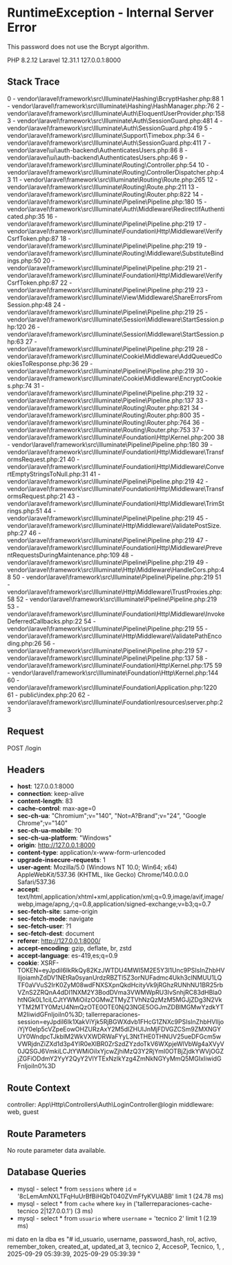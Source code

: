 # RuntimeException - Internal Server Error
This password does not use the Bcrypt algorithm.

PHP 8.2.12
Laravel 12.31.1
127.0.0.1:8000

## Stack Trace

0 - vendor\laravel\framework\src\Illuminate\Hashing\BcryptHasher.php:88
1 - vendor\laravel\framework\src\Illuminate\Hashing\HashManager.php:76
2 - vendor\laravel\framework\src\Illuminate\Auth\EloquentUserProvider.php:158
3 - vendor\laravel\framework\src\Illuminate\Auth\SessionGuard.php:481
4 - vendor\laravel\framework\src\Illuminate\Auth\SessionGuard.php:419
5 - vendor\laravel\framework\src\Illuminate\Support\Timebox.php:34
6 - vendor\laravel\framework\src\Illuminate\Auth\SessionGuard.php:411
7 - vendor\laravel\ui\auth-backend\AuthenticatesUsers.php:86
8 - vendor\laravel\ui\auth-backend\AuthenticatesUsers.php:46
9 - vendor\laravel\framework\src\Illuminate\Routing\Controller.php:54
10 - vendor\laravel\framework\src\Illuminate\Routing\ControllerDispatcher.php:43
11 - vendor\laravel\framework\src\Illuminate\Routing\Route.php:265
12 - vendor\laravel\framework\src\Illuminate\Routing\Route.php:211
13 - vendor\laravel\framework\src\Illuminate\Routing\Router.php:822
14 - vendor\laravel\framework\src\Illuminate\Pipeline\Pipeline.php:180
15 - vendor\laravel\framework\src\Illuminate\Auth\Middleware\RedirectIfAuthenticated.php:35
16 - vendor\laravel\framework\src\Illuminate\Pipeline\Pipeline.php:219
17 - vendor\laravel\framework\src\Illuminate\Foundation\Http\Middleware\VerifyCsrfToken.php:87
18 - vendor\laravel\framework\src\Illuminate\Pipeline\Pipeline.php:219
19 - vendor\laravel\framework\src\Illuminate\Routing\Middleware\SubstituteBindings.php:50
20 - vendor\laravel\framework\src\Illuminate\Pipeline\Pipeline.php:219
21 - vendor\laravel\framework\src\Illuminate\Foundation\Http\Middleware\VerifyCsrfToken.php:87
22 - vendor\laravel\framework\src\Illuminate\Pipeline\Pipeline.php:219
23 - vendor\laravel\framework\src\Illuminate\View\Middleware\ShareErrorsFromSession.php:48
24 - vendor\laravel\framework\src\Illuminate\Pipeline\Pipeline.php:219
25 - vendor\laravel\framework\src\Illuminate\Session\Middleware\StartSession.php:120
26 - vendor\laravel\framework\src\Illuminate\Session\Middleware\StartSession.php:63
27 - vendor\laravel\framework\src\Illuminate\Pipeline\Pipeline.php:219
28 - vendor\laravel\framework\src\Illuminate\Cookie\Middleware\AddQueuedCookiesToResponse.php:36
29 - vendor\laravel\framework\src\Illuminate\Pipeline\Pipeline.php:219
30 - vendor\laravel\framework\src\Illuminate\Cookie\Middleware\EncryptCookies.php:74
31 - vendor\laravel\framework\src\Illuminate\Pipeline\Pipeline.php:219
32 - vendor\laravel\framework\src\Illuminate\Pipeline\Pipeline.php:137
33 - vendor\laravel\framework\src\Illuminate\Routing\Router.php:821
34 - vendor\laravel\framework\src\Illuminate\Routing\Router.php:800
35 - vendor\laravel\framework\src\Illuminate\Routing\Router.php:764
36 - vendor\laravel\framework\src\Illuminate\Routing\Router.php:753
37 - vendor\laravel\framework\src\Illuminate\Foundation\Http\Kernel.php:200
38 - vendor\laravel\framework\src\Illuminate\Pipeline\Pipeline.php:180
39 - vendor\laravel\framework\src\Illuminate\Foundation\Http\Middleware\TransformsRequest.php:21
40 - vendor\laravel\framework\src\Illuminate\Foundation\Http\Middleware\ConvertEmptyStringsToNull.php:31
41 - vendor\laravel\framework\src\Illuminate\Pipeline\Pipeline.php:219
42 - vendor\laravel\framework\src\Illuminate\Foundation\Http\Middleware\TransformsRequest.php:21
43 - vendor\laravel\framework\src\Illuminate\Foundation\Http\Middleware\TrimStrings.php:51
44 - vendor\laravel\framework\src\Illuminate\Pipeline\Pipeline.php:219
45 - vendor\laravel\framework\src\Illuminate\Http\Middleware\ValidatePostSize.php:27
46 - vendor\laravel\framework\src\Illuminate\Pipeline\Pipeline.php:219
47 - vendor\laravel\framework\src\Illuminate\Foundation\Http\Middleware\PreventRequestsDuringMaintenance.php:109
48 - vendor\laravel\framework\src\Illuminate\Pipeline\Pipeline.php:219
49 - vendor\laravel\framework\src\Illuminate\Http\Middleware\HandleCors.php:48
50 - vendor\laravel\framework\src\Illuminate\Pipeline\Pipeline.php:219
51 - vendor\laravel\framework\src\Illuminate\Http\Middleware\TrustProxies.php:58
52 - vendor\laravel\framework\src\Illuminate\Pipeline\Pipeline.php:219
53 - vendor\laravel\framework\src\Illuminate\Foundation\Http\Middleware\InvokeDeferredCallbacks.php:22
54 - vendor\laravel\framework\src\Illuminate\Pipeline\Pipeline.php:219
55 - vendor\laravel\framework\src\Illuminate\Http\Middleware\ValidatePathEncoding.php:26
56 - vendor\laravel\framework\src\Illuminate\Pipeline\Pipeline.php:219
57 - vendor\laravel\framework\src\Illuminate\Pipeline\Pipeline.php:137
58 - vendor\laravel\framework\src\Illuminate\Foundation\Http\Kernel.php:175
59 - vendor\laravel\framework\src\Illuminate\Foundation\Http\Kernel.php:144
60 - vendor\laravel\framework\src\Illuminate\Foundation\Application.php:1220
61 - public\index.php:20
62 - vendor\laravel\framework\src\Illuminate\Foundation\resources\server.php:23

## Request

POST /login

## Headers

* **host**: 127.0.0.1:8000
* **connection**: keep-alive
* **content-length**: 83
* **cache-control**: max-age=0
* **sec-ch-ua**: "Chromium";v="140", "Not=A?Brand";v="24", "Google Chrome";v="140"
* **sec-ch-ua-mobile**: ?0
* **sec-ch-ua-platform**: "Windows"
* **origin**: http://127.0.0.1:8000
* **content-type**: application/x-www-form-urlencoded
* **upgrade-insecure-requests**: 1
* **user-agent**: Mozilla/5.0 (Windows NT 10.0; Win64; x64) AppleWebKit/537.36 (KHTML, like Gecko) Chrome/140.0.0.0 Safari/537.36
* **accept**: text/html,application/xhtml+xml,application/xml;q=0.9,image/avif,image/webp,image/apng,*/*;q=0.8,application/signed-exchange;v=b3;q=0.7
* **sec-fetch-site**: same-origin
* **sec-fetch-mode**: navigate
* **sec-fetch-user**: ?1
* **sec-fetch-dest**: document
* **referer**: http://127.0.0.1:8000/
* **accept-encoding**: gzip, deflate, br, zstd
* **accept-language**: es-419,es;q=0.9
* **cookie**: XSRF-TOKEN=eyJpdiI6IkRkQy82KzJWTDU4MWI5M2E5Y3l1Unc9PSIsInZhbHVlIjoiamhZdDV1NEtRa0syanUrdzRBZTl5Z3orNUFadmc4Ukh3clNMUU1LQTF0aVVuS2IrK0ZyM08wdFNXSXpnQkdHcityVk9jRGhzRUNhNU1BR25rbVZnS2ZRQnA4dDI1NXM2Y3BodDVma3VWMWpRU3IvSnhjRC83dHBla0htNGk0L1ciLCJtYWMiOiIzOGMwZTMyZTVhNzQzMzM5MGJjZDg3N2VkYTM2MTY0MzU4NmQzOTE0OTE0NjQ3NGE5OGJmZDBlMGMwYzdkYTM2IiwidGFnIjoiIn0%3D; tallerreparaciones-session=eyJpdiI6Ik1XakViYjk5RjBGWXdvb1FHcG1ZNXc9PSIsInZhbHVlIjoiYjY0elp5cVZpeEowOHZURzAxY2M5dlZHUlJnMjFDVGZCSm9ZMXNGYUY0WndpcTJkblM2WkVXWDRWaFYyL3NtTHE0THNUV25ueDFGcm5wVWRjdnZiZXd1d3p4YlR0eXlBR0ZrSzdZYzdoTkV6WXpjeWlVbWg4aXVyV0JQSGJ6VmkiLCJtYWMiOiIxYjcwZjhiMzQ3Y2RjYmI0OTBjZjdkYWVjOGZjZGFiODdmY2YyY2QyY2VlYTExNzlkYzg4ZmNkNGYyMmQ5MGIxIiwidGFnIjoiIn0%3D

## Route Context

controller: App\Http\Controllers\Auth\LoginController@login
middleware: web, guest

## Route Parameters

No route parameter data available.

## Database Queries

* mysql - select * from `sessions` where `id` = '8cLemAmNXLTFqHuUrBfBiHQbT040ZVmFfyKVUABB' limit 1 (24.78 ms)
* mysql - select * from `cache` where `key` in ('tallerreparaciones-cache-tecnico 2|127.0.0.1') (3 ms)
* mysql - select * from `usuario` where `username` = 'tecnico 2' limit 1 (2.19 ms)


mi dato en la dba es "# id_usuario, username, password_hash, rol, activo, remember_token, created_at, updated_at
3, tecnico 2, AccesoP, Tecnico, 1, , 2025-09-29 05:39:39, 2025-09-29 05:39:39
"